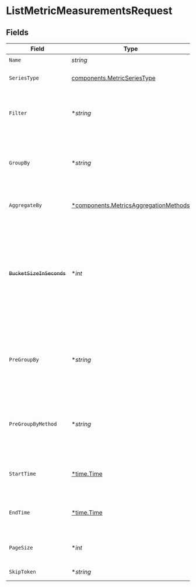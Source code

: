 # ListMetricMeasurementsRequest


## Fields

| Field                                                                                                                                                                                              | Type                                                                                                                                                                                               | Required                                                                                                                                                                                           | Description                                                                                                                                                                                        |
| -------------------------------------------------------------------------------------------------------------------------------------------------------------------------------------------------- | -------------------------------------------------------------------------------------------------------------------------------------------------------------------------------------------------- | -------------------------------------------------------------------------------------------------------------------------------------------------------------------------------------------------- | -------------------------------------------------------------------------------------------------------------------------------------------------------------------------------------------------- |
| `Name`                                                                                                                                                                                             | *string*                                                                                                                                                                                           | :heavy_check_mark:                                                                                                                                                                                 | metric name                                                                                                                                                                                        |
| `SeriesType`                                                                                                                                                                                       | [components.MetricSeriesType](../../models/components/metricseriestype.md)                                                                                                                         | :heavy_check_mark:                                                                                                                                                                                 | Indicates what type of data to return.                                                                                                                                                             |
| `Filter`                                                                                                                                                                                           | **string*                                                                                                                                                                                          | :heavy_minus_sign:                                                                                                                                                                                 | Query to filter the measurement values. e.g id: [id1,id2] category: moderate                                                                                                                       |
| `GroupBy`                                                                                                                                                                                          | **string*                                                                                                                                                                                          | :heavy_minus_sign:                                                                                                                                                                                 | Comma-delimited list of attribute names to group measurements by. e.g id, category                                                                                                                 |
| `AggregateBy`                                                                                                                                                                                      | [*components.MetricsAggregationMethods](../../models/components/metricsaggregationmethods.md)                                                                                                      | :heavy_minus_sign:                                                                                                                                                                                 | Aggregation method used to group measurements.                                                                                                                                                     |
| ~~`BucketSizeInSeconds`~~                                                                                                                                                                          | **int*                                                                                                                                                                                             | :heavy_minus_sign:                                                                                                                                                                                 | : warning: ** DEPRECATED **: This will be removed in a future release, please migrate away from it as soon as possible.<br/><br/>This parameter is deprecated. Bucket size is determined by the API layer. |
| `PreGroupBy`                                                                                                                                                                                       | **string*                                                                                                                                                                                          | :heavy_minus_sign:                                                                                                                                                                                 | Secondary grouping to allow aggregating data points inside individual buckets. Has to be set together with `preGroupByMethod`.                                                                     |
| `PreGroupByMethod`                                                                                                                                                                                 | **string*                                                                                                                                                                                          | :heavy_minus_sign:                                                                                                                                                                                 | Secondary aggregation to allow aggregating data points inside individual buckets. Has to be set together with `preGroupBy`.                                                                        |
| `StartTime`                                                                                                                                                                                        | [*time.Time](https://pkg.go.dev/time#Time)                                                                                                                                                         | :heavy_minus_sign:                                                                                                                                                                                 | Timestamp in ISO 8601 format in UTC timezone: yyyy-MM-ddTHH:mm:ssZ                                                                                                                                 |
| `EndTime`                                                                                                                                                                                          | [*time.Time](https://pkg.go.dev/time#Time)                                                                                                                                                         | :heavy_minus_sign:                                                                                                                                                                                 | Timestamp in ISO 8601 format in UTC timezone: yyyy-MM-ddTHH:mm:ssZ                                                                                                                                 |
| `PageSize`                                                                                                                                                                                         | **int*                                                                                                                                                                                             | :heavy_minus_sign:                                                                                                                                                                                 | Number of items in a response page. Default varies by API.                                                                                                                                         |
| `SkipToken`                                                                                                                                                                                        | **string*                                                                                                                                                                                          | :heavy_minus_sign:                                                                                                                                                                                 | Token for the requested page.                                                                                                                                                                      |